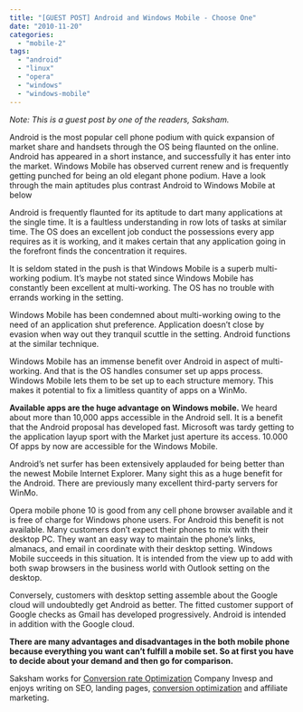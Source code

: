 ```yaml
---
title: "[GUEST POST] Android and Windows Mobile - Choose One"
date: "2010-11-20"
categories: 
  - "mobile-2"
tags: 
  - "android"
  - "linux"
  - "opera"
  - "windows"
  - "windows-mobile"
---
```


_Note: This is a guest post by one of the readers, Saksham._

Android is the most popular cell phone podium with quick expansion of market share and handsets through the OS being flaunted on the online. Android has appeared in a short instance, and successfully it has enter into the market. Windows Mobile has observed current renew and is frequently getting punched for being an old elegant phone podium. Have a look through the main aptitudes plus contrast Android to Windows Mobile at below

Android is frequently flaunted for its aptitude to dart many applications at the single time. It is a faultless understanding in row lots of tasks at similar time. The OS does an excellent job conduct the possessions every app requires as it is working, and it makes certain that any application going in the forefront finds the concentration it requires.

It is seldom stated in the push is that Windows Mobile is a superb multi-working podium. It’s maybe not stated since Windows Mobile has constantly been excellent at multi-working. The OS has no trouble with errands working in the setting.

Windows Mobile has been condemned about multi-working owing to the need of an application shut preference. Application doesn’t close by evasion when way out they tranquil scuttle in the setting. Android functions at the similar technique.

Windows Mobile has an immense benefit over Android in aspect of multi-working. And that is the OS handles consumer set up apps process. Windows Mobile lets them to be set up to each structure memory. This makes it potential to fix a limitless quantity of apps on a WinMo.

****Available apps are the huge advantage on Windows mobile.**** We heard about more than 10,000 apps accessible in the Android sell. It is a benefit that the Android proposal has developed fast. Microsoft was tardy getting to the application layup sport with the Market just aperture its access. 10.000 Of apps by now are accessible for the Windows Mobile.

Android’s net surfer has been extensively applauded for being better than the newest Mobile Internet Explorer. Many sight this as a huge benefit for the Android. There are previously many excellent third-party servers for WinMo.

Opera mobile phone 10 is good from any cell phone browser available and it is free of charge for Windows phone users. For Android this benefit is not available. Many customers don’t expect their phones to mix with their desktop PC. They want an easy way to maintain the phone’s links, almanacs, and email in coordinate with their desktop setting. Windows Mobile succeeds in this situation. It is intended from the view up to add with both swap browsers in the business world with Outlook setting on the desktop.

Conversely, customers with desktop setting assemble about the Google cloud will undoubtedly get Android as better. The fitted customer support of Google checks as Gmail has developed progressively. Android is intended in addition with the Google cloud.

****There are many advantages and disadvantages in the both mobile phone because everything you want can’t fulfill a mobile set. So at first you have to decide about your demand and then go for comparison.****

Saksham works for [Conversion rate Optimization](http://www.invesp.com/) Company Invesp and enjoys writing on SEO, landing pages, [conversion optimization](http://www.conversionrate.net/) and affiliate marketing.
